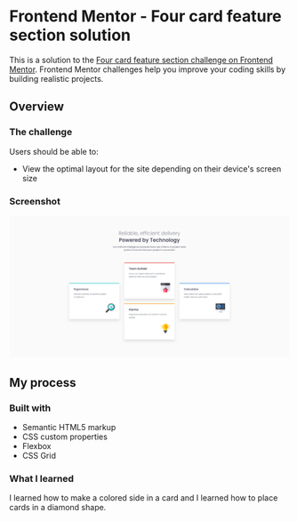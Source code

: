 # Frontend Mentor - Four card feature section solution

This is a solution to the [Four card feature section challenge on Frontend Mentor](https://www.frontendmentor.io/challenges/four-card-feature-section-weK1eFYK). Frontend Mentor challenges help you improve your coding skills by building realistic projects.

## Overview

### The challenge

Users should be able to:

- View the optimal layout for the site depending on their device's screen size

### Screenshot

![](./screenshot.png)

## My process

### Built with

- Semantic HTML5 markup
- CSS custom properties
- Flexbox
- CSS Grid

### What I learned

I learned how to make a colored side in a card and I learned how to place cards in a diamond shape.
